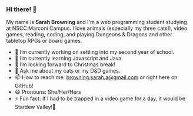 ### Hi there! 👋

My name is **Sarah Browning** and I'm a web programming student studying at NSCC Marconi Campus.  I love animals (especially my three cats!), video games, reading, coding, and playing Dungeons & Dragons and other tabletop RPGs or board games.

<!--
**sarah-browning/sarah-browning** is a ✨ _special_ ✨ repository because its `README.md` (this file) appears on your GitHub profile.
- 👯 I’m looking to collaborate on ...
- 🤔 I’m looking for help with ...
-->

- 🔭 I’m currently working on settling into my second year of school.
- 🌱 I’m currently learning Javascript and Java.
- 🎄 I’m looking forward to Christmas break!
- 💬 Ask me about my cats or my D&D games.
- 📫 How to reach me: browning.sarah.a@gmail.com or right here on GitHub!
- 😄 Pronouns: She/Her/Hers
- ⚡ Fun fact: If I had to be trapped in a video game for a day, it would be Stardew Valley!🐔

